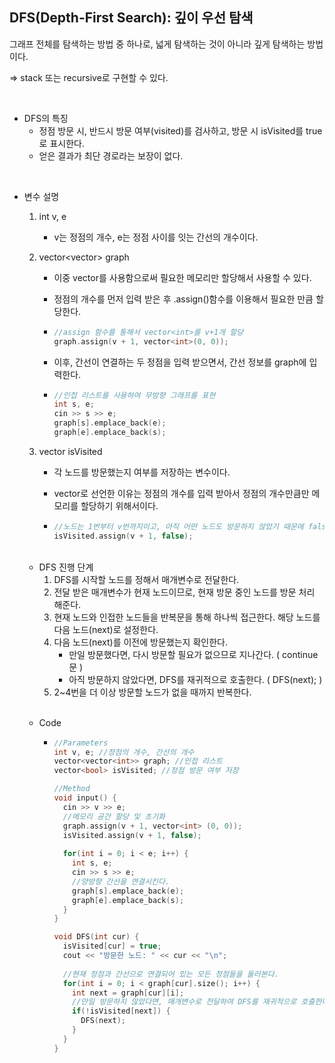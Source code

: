 ## DFS(Depth-First Search): 깊이 우선 탐색

그래프 전체를 탐색하는 방법 중 하나로, 넓게 탐색하는 것이 아니라 깊게 탐색하는 방법이다.

=> stack 또는 recursive로 구현할 수 있다.

<br>

- DFS의 특징
  - 정점 방문 시, 반드시 방문 여부(visited)를 검사하고, 방문 시 isVisited를 true로 표시한다.
  - 얻은 결과가 최단 경로라는 보장이 없다.

<br>

- 변수 설명

  1. int v, e
     - v는 정점의 개수, e는 정점 사이를 잇는 간선의 개수이다.

  2. vector<vector<int>> graph

     - 이중 vector를 사용함으로써 필요한 메모리만 할당해서 사용할 수 있다.

     - 정점의 개수를 먼저 입력 받은 후 .assign()함수를 이용해서 필요한 만큼 할당한다.

     - ``````c++
       //assign 함수를 통해서 vector<int>를 v+1개 할당
       graph.assign(v + 1, vector<int>(0, 0));
       ``````

     - 이후, 간선이 연결하는 두 정점을 입력 받으면서, 간선 정보를 graph에 입력한다.

     - ``````c++
       //인접 리스트를 사용하여 무방향 그래프를 표현
       int s, e;
       cin >> s >> e;
       graph[s].emplace_back(e);
       graph[e].emplace_back(s);
       ``````

  3. vector<bool> isVisited

     - 각 노드를 방문했는지 여부를 저장하는 변수이다.

     - vector로 선언한 이유는 정점의 개수를 입력 받아서 정점의 개수만큼만 메모리를 할당하기 위해서이다.

     - ``````c++
       //노드는 1번부터 v번까지이고, 아직 어떤 노드도 방문하지 않았기 때문에 false로 초기화
       isVisited.assign(v + 1, false);
       ``````

  <br>

  - DFS 진행 단계
    1. DFS를 시작할 노드를 정해서 매개변수로 전달한다.
    2. 전달 받은 매개변수가 현재 노드이므로, 현재 방문 중인 노드를 방문 처리 해준다.
    3. 현재 노드와 인접한 노드들을 반복문을 통해 하나씩 접근한다. 해당 노드를 다음 노드(next)로 설정한다.
    4. 다음 노드(next)를 이전에 방문했는지 확인한다. 
       - 만일 방문했다면, 다시 방문할 필요가 없으므로 지나간다. ( continue문 )
       - 아직 방문하지 않았다면, DFS를 재귀적으로 호출한다. ( DFS(next); )
    5. 2~4번을 더 이상 방문할 노드가 없을 때까지 반복한다.

  <br>

  - Code

    - ```c++
      //Parameters
      int v, e; //정점의 개수, 간선의 개수
      vector<vector<int>> graph; //인접 리스트
      vector<bool> isVisited; //정점 방문 여부 저장
      
      //Method
      void input() {
        cin >> v >> e;
        //메모리 공간 할당 및 초기화
        graph.assign(v + 1, vector<int> (0, 0));
        isVisited.assign(v + 1, false);
        
        for(int i = 0; i < e; i++) {
          int s, e;
          cin >> s >> e;
          //양방향 간선을 연결시킨다.
          graph[s].emplace_back(e);
          graph[e].emplace_back(s);
        }
      }
      
      void DFS(int cur) {
        isVisited[cur] = true;
        cout << "방문한 노드: " << cur << "\n";
        
        //현재 정점과 간선으로 연결되어 있는 모든 정점들을 둘러본다.
        for(int i = 0; i < graph[cur].size(); i++) {
          int next = graph[cur][i];
          //만일 방문하지 않았다면, 매개변수로 전달하여 DFS를 재귀적으로 호출한다.
          if(!isVisited[next]) {
            DFS(next);
          }
        }
      }
      ```